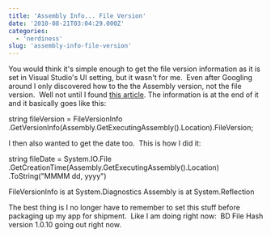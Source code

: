 ```yaml
---
title: 'Assembly Info... File Version'
date: '2010-08-21T03:04:29.000Z'
categories:
  - 'nerdiness'
slug: 'assembly-info-file-version'
---
```


You would think it's simple enough to get the file version information as it is set in Visual Studio's UI setting, but it wasn't for me.  Even after Googling around I only discovered how to the the Assembly version, not the file version.  Well not until I found [this article](http://all-things-pure.blogspot.com/2009/09/assembly-version-file-version-product.html). The information is at the end of it and it basically goes like this:

string fileVersion = FileVersionInfo
.GetVersionInfo(Assembly.GetExecutingAssembly().Location).FileVersion;

I then also wanted to get the date too.  This is how I did it:

string fileDate = System.IO.File
.GetCreationTime(Assembly.GetExecutingAssembly().Location)
.ToString("MMMM dd, yyyy")

FileVersionInfo is at System.Diagnostics Assembly is at System.Reflection

The best thing is I no longer have to remember to set this stuff before packaging up my app for shipment.  Like I am doing right now:  BD File Hash version 1.0.10 going out right now.
